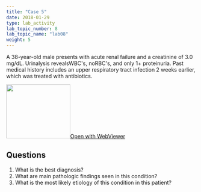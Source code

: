 ```yaml
---
title: "Case 5"
date: 2018-01-29
type: lab_activity
lab_topic_number: 8
lab_topic_name: "lab08"
weight: 5
---
```

<div class="entrybody">
<p>A 38-year-old male presents with acute renal failure and a creatinine of 3.0 mg/dL. Urinalysis reveals<span class="caps">WBC'</span>s, no<span class="caps">RBC'</span>s, and only 1+ proteinuria. Past medical history includes an upper respiratory tract infection 2 weeks earlier, which was treated with antibiotics.<br clear="all"></p>

<div class="thumbnail"><a href="https://pathologylab.ctl.columbia.edu/slides/sliderenal_path_05/" target="_blank"><img alt="" src="/assets/images/slide_renal_case5.jpg" width="170" height="143" class="mt-image-left"></a><a href="https://pathologylab.ctl.columbia.edu/slides/sliderenal_path_05/" target="_blank">Open with WebViewer</a></div>

<h2>Questions</h2>


<ol>
<li>What is the best diagnosis?</li>
<li> What are main pathologic findings seen in this condition?</li>
<li> What is the most likely etiology of this condition in this patient?</li>
</ol>


						
</div>
